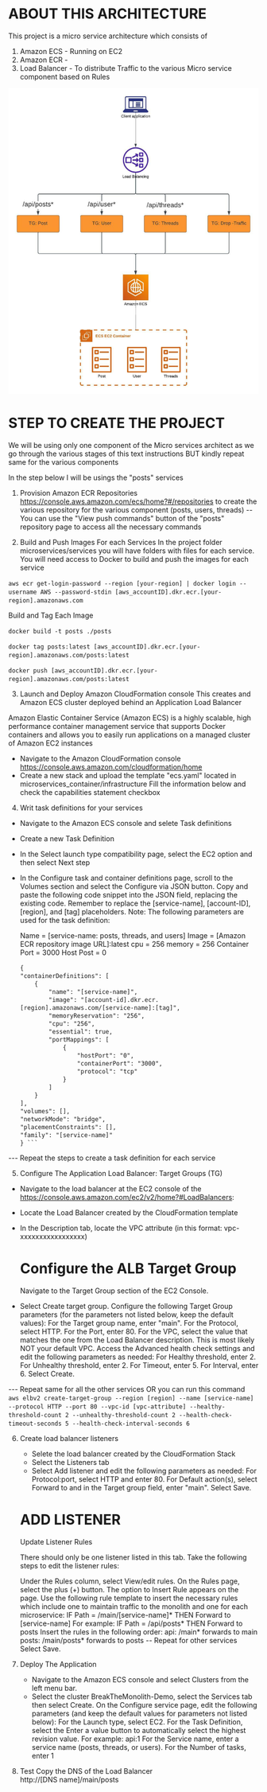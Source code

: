 # ABOUT THIS ARCHITECTURE

This project is a micro service architecture which consists of
1. Amazon ECS - Running on EC2
2. Amazon ECR - 
3. Load Balancer -  To distribute Traffic to the various Micro service component based on Rules

![For a little overview, kindly check the architecture diagram](./Micro_Service_Architecture.jpeg)

# STEP TO CREATE THE PROJECT
We will be using only one component of the Micro services architect as we go through
the various stages of this text instructions BUT  kindly repeat same for the various components

In the step below I will be usings the "posts" services

1. Provision Amazon ECR Repositories https://console.aws.amazon.com/ecs/home?#/repositories to create
the various repository for the various component (posts, users, threads)
-- You can use the  "View push commands" button of the "posts" repository page to access all the necessary commands

2. Build and Push Images For each Services
In the project folder microservices/services you will have folders with files for each service.
You will need access to Docker to build and push the images for each service

 ```aws ecr get-login-password --region [your-region] | docker login --username AWS --password-stdin [aws_accountID].dkr.ecr.[your-region].amazonaws.com```

Build and Tag Each Image
<br>

```docker build -t posts ./posts```
<br>

```docker tag posts:latest [aws_accountID].dkr.ecr.[your-region].amazonaws.com/posts:latest```
<br>

```docker push [aws_accountID].dkr.ecr.[your-region].amazonaws.com/posts:latest```

3. Launch and Deploy Amazon CloudFormation console
This creates and Amazon ECS cluster deployed behind an Application Load Balancer

Amazon Elastic Container Service (Amazon ECS) is a highly scalable, high performance container management service that supports Docker containers and allows you to easily run applications on a managed cluster of Amazon EC2 instances

  - Navigate to the Amazon CloudFormation console https://console.aws.amazon.com/cloudformation/home
  - Create a new stack and upload the template "ecs.yaml" located in microservices_container/infrastructure
  Fill the information below and check the capabilities statement checkbox

4. Writ task definitions for your services
  - Navigate to the Amazon ECS console and selete Task definitions
  - Create a new Task Definition
  - In the Select launch type compatibility page, select the EC2 option and then select Next step
  - In the Configure task and container definitions page, scroll to the Volumes section and select the     Configure via JSON button.
  Copy and paste the following code snippet into the JSON field, replacing the existing code.
  Remember to replace the [service-name], [account-ID], [region], and [tag] placeholders.
  Note: The following parameters are used for the task definition:

    Name = [service-name: posts, threads, and users] 
    Image = [Amazon ECR repository image URL]:latest 
    cpu = 256 
    memory = 256 
    Container Port = 3000 
    Host Post = 0

    ```
    {
    "containerDefinitions": [
        {
            "name": "[service-name]",
            "image": "[account-id].dkr.ecr.[region].amazonaws.com/[service-name]:[tag]",
            "memoryReservation": "256",
            "cpu": "256",
            "essential": true,
            "portMappings": [
                {
                    "hostPort": "0",
                    "containerPort": "3000",
                    "protocol": "tcp"
                }
            ]
        }
    ],
    "volumes": [],
    "networkMode": "bridge",
    "placementConstraints": [],
    "family": "[service-name]"
    } ```
    
--- Repeat the steps to create a task definition for each service

5. Configure The Application Load Balancer: Target Groups (TG)
  - Navigate to the load balancer at the EC2 console of the https://console.aws.amazon.com/ec2/v2/home?#LoadBalancers:
  - Locate the Load Balancer created by the CloudFormation template
  - In the Description tab, locate the VPC attribute (in this format: vpc-xxxxxxxxxxxxxxxxx)
  
    # Configure the ALB Target Group
    Navigate to the Target Group section of the EC2 Console.
  - Select Create target group.
    Configure the following Target Group parameters (for the parameters not listed below, keep the default values):
    For the Target group name, enter "main".
    For the Protocol, select HTTP.
    For the Port, enter 80.
    For the VPC, select the value that matches the one from the Load Balancer description. This is most likely NOT your default VPC.
    Access the Advanced health check settings and edit the following parameters as needed: 
    For Healthy threshold, enter 2.
    For Unhealthy threshold, enter 2.
    For Timeout, enter 5.
    For Interval, enter 6.
    Select Create.

--- Repeat same for all the other services OR
    you can run this command <br>
    ``` aws elbv2 create-target-group --region [region] --name [service-name] --protocol HTTP --port 80 --vpc-id [vpc-attribute] --healthy-threshold-count 2 --unhealthy-threshold-count 2 --health-check-timeout-seconds 5 --health-check-interval-seconds 6 ```

6. Create load balancer listeners
   - Selete the load balancer created by the CloudFormation Stack
   - Select the Listeners tab
   -  Select Add listener and edit the following parameters as needed:
        For Protocol:port, select HTTP and enter 80.
        For Default action(s), select Forward to and in the Target group field, enter "main".
        Select Save.
   # ADD LISTENER
   Update Listener Rules

    There should only be one listener listed in this tab. Take the following steps to edit the listener rules:

    Under the Rules column, select View/edit rules.
    On the Rules page, select the plus (+) button.
    The option to Insert Rule appears on the page. 
    Use the following rule template to insert the necessary rules which include one to maintain traffic to the monolith and one for each microservice:
    IF Path = /main/[service-name]* THEN Forward to [service-name]
    For example: IF Path = /api/posts* THEN Forward to posts
    Insert the rules in the following order:
    api: /main* forwards to main
    posts: /main/posts* forwards to posts
    -- Repeat for other services
    Select Save.

7. Deploy The Application
    -  Navigate to the Amazon ECS console and select Clusters from the left menu bar.
    -  Select the cluster BreakTheMonolith-Demo, select the Services tab then select Create.
    On the Configure service page, edit the following parameters (and keep the default values for parameters not listed below):
    For the Launch type, select EC2.
    For the Task Definition, select the Enter a value button to automatically select the highest revision value.
    For example: api:1 
    For the Service name, enter a service name (posts, threads, or users).
    For the Number of tasks, enter 1

8. Test
    Copy the DNS of the Load Balancer
    <br>
    http://[DNS name]/main/posts





